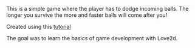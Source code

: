 This is a simple game where the player has to dodge incoming balls. The longer you survive the more and faster balls will come after you!

Created using this [tutorial](https://www.youtube.com/watch?v=mbJlh-7zuqg&list=PLYBJzqz8zpWYip5ZkTMQiOkqya9Iiefm9&index=2&ab_channel=Steve%27steacher)

The goal was to learn the basics of game development with Love2d.
